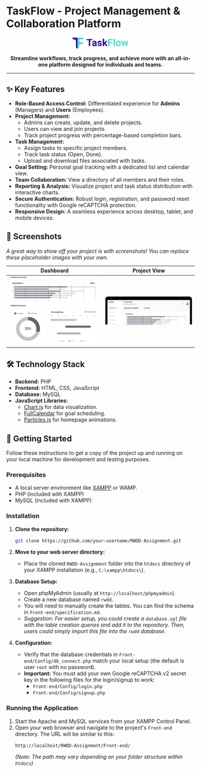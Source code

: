 # TaskFlow - Project Management & Collaboration Platform

<p align="center">
  <img src="Front-end/Pictures/logo.png" alt="TaskFlow Logo" width="150"/>
</p>

<p align="center">
  <strong>Streamline workflows, track progress, and achieve more with an all-in-one platform designed for individuals and teams.</strong>
</p>

---

## ✨ Key Features

-   **Role-Based Access Control:** Differentiated experience for **Admins** (Managers) and **Users** (Employees).
-   **Project Management:**
    -   Admins can create, update, and delete projects.
    -   Users can view and join projects.
    -   Track project progress with percentage-based completion bars.
-   **Task Management:**
    -   Assign tasks to specific project members.
    -   Track task status (Open, Done).
    -   Upload and download files associated with tasks.
-   **Goal Setting:** Personal goal tracking with a dedicated list and calendar view.
-   **Team Collaboration:** View a directory of all members and their roles.
-   **Reporting & Analysis:** Visualize project and task status distribution with interactive charts.
-   **Secure Authentication:** Robust login, registration, and password reset functionality with Google reCAPTCHA protection.
-   **Responsive Design:** A seamless experience across desktop, tablet, and mobile devices.

## 📸 Screenshots

*A great way to show off your project is with screenshots! You can replace these placeholder images with your own.*

| Dashboard | Project View |
| :---: | :---: |
| <img src="Front-end/Pictures/product1.png" alt="Dashboard Screenshot" width="400"> | <img src="Front-end/Pictures/pic1.png" alt="Project View Screenshot" width="400"> |

## 🛠️ Technology Stack

-   **Backend:** PHP
-   **Frontend:** HTML, CSS, JavaScript
-   **Database:** MySQL
-   **JavaScript Libraries:**
    -   [Chart.js](https://www.chartjs.org/) for data visualization.
    -   [FullCalendar](https://fullcalendar.io/) for goal scheduling.
    -   [Particles.js](https://vincentgarreau.com/particles.js/) for homepage animations.

## 🚀 Getting Started

Follow these instructions to get a copy of the project up and running on your local machine for development and testing purposes.

### Prerequisites

-   A local server environment like [XAMPP](https://www.apachefriends.org/index.html) or WAMP.
-   PHP (included with XAMPP)
-   MySQL (included with XAMPP)

### Installation

1.  **Clone the repository:**
    ```sh
    git clone https://github.com/your-username/RWDD-Assignment.git
    ```
2.  **Move to your web server directory:**
    -   Place the cloned `RWDD-Assignment` folder into the `htdocs` directory of your XAMPP installation (e.g., `C:\xampp\htdocs\`).

3.  **Database Setup:**
    -   Open phpMyAdmin (usually at `http://localhost/phpmyadmin`).
    -   Create a new database named `rwdd`.
    -   You will need to manually create the tables. You can find the schema in `Front-end/specification.md`.
    -   *Suggestion: For easier setup, you could create a `database.sql` file with the table creation queries and add it to the repository. Then, users could simply import this file into the `rwdd` database.*

4.  **Configuration:**
    -   Verify that the database credentials in `Front-end/Config/db_connect.php` match your local setup (the default is user `root` with no password).
    -   **Important:** You must add your own Google reCAPTCHA v2 secret key in the following files for the login/signup to work:
        -   `Front-end/Config/login.php`
        -   `Front-end/Config/signup.php`

### Running the Application

1.  Start the Apache and MySQL services from your XAMPP Control Panel.
2.  Open your web browser and navigate to the project's `Front-end` directory. The URL will be similar to this:
    ```
    http://localhost/RWDD-Assignment/Front-end/
    ```
    *(Note: The path may vary depending on your folder structure within `htdocs`)*
